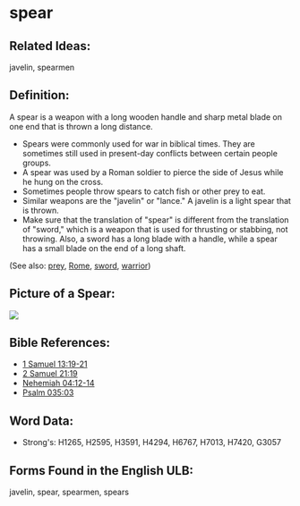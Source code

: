 # spear

## Related Ideas:

javelin, spearmen


## Definition:

A spear is a weapon with a long wooden handle and sharp metal blade on one end that is thrown a long distance.

* Spears were commonly used for war in biblical times. They are sometimes still used in present-day conflicts between certain people groups.
* A spear was used by a Roman soldier to pierce the side of Jesus while he hung on the cross.
* Sometimes people throw spears to catch fish or other prey to eat.
* Similar weapons are the "javelin" or "lance." A javelin is a light spear that is thrown.
* Make sure that the translation of "spear" is different from the translation of "sword," which is a weapon that is used for thrusting or stabbing, not throwing. Also, a sword has a long blade with a handle, while a spear has a small blade on the end of a long shaft.

(See also: [prey](../other/prey.md), [Rome](../names/rome.md), [sword](../other/sword.md), [warrior](../other/warrior.md))

## Picture of a Spear:

<a href="https://content.bibletranslationtools.org/WycliffeAssociates/en_tw/raw/branch/master/PNGs/s/Spear.png"><img src="https://content.bibletranslationtools.org/WycliffeAssociates/en_tw/raw/branch/master/PNGs/s/Spear.png" ></a>

## Bible References:

* [1 Samuel 13:19-21](rc://en/tn/help/1sa/13/19)
* [2 Samuel 21:19](rc://en/tn/help/2sa/21/19)
* [Nehemiah 04:12-14](rc://en/tn/help/neh/04/12)
* [Psalm 035:03](rc://en/tn/help/psa/035/03)

## Word Data:

* Strong's: H1265, H2595, H3591, H4294, H6767, H7013, H7420, G3057

## Forms Found in the English ULB:

javelin, spear, spearmen, spears


